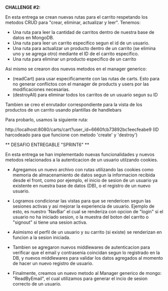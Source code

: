 **CHALLENGE #2:**

En esta entrega se crean nuevas rutas para el carrito respetando los metodos CRUD para "crear, eliminar, actualizar y leer".
Tenemos:
  - Una ruta para leer la cantidad de carritos dentro de nuestra base de datos en MongoDB.
  - Una ruta para leer un carrito especifico segun el id de un usuario.
  - Una ruta para actualizar un producto dentro de un carrito (se elimina uno y se agrega otro) mediante el ID de el carrito especifico.
  - Una ruta para eliminar un producto especifico de un carrito

Asi mismo se crearon dos nuevos metodos en el manager generico:
  - (readCart) para usar especificamente con las rutas de carts. Esto para no generar conflictos con el manager de products y users por las modificaciones necesarias.
  - (destroyAll) para eliminar todos los carritos de un usuario segun su ID

Tambien se creo el enrutador correspondiente para la vista de los productos de un carrito usando plantillas de handlebars

Para probarlo, usamos la siguiente ruta:

http://localhost:8080/carts/cart?user_id=6660fcb73892bc1eecfeabe9 (ID harcodeado para que funcione con metodo 'create' y 'destroy')

** DESAFIO ENTREGABLE "SPRINT6" **

En esta entrega se han implementado nuevas funcionalidades y nuevos metodos relacionados a la autenticacion de un usuario utilzando cookies. 

- Agregamos un nuevo archivo con rutas utilizando las cookies como memoria de almacenamiento de datos segun la informacion recibida desde el front, como por ejemplo, el inicio de sesion de un usuario ya existente en nuestra base de datos (DB), o el registro de un nuevo usuario.

- Logramos condicionar las vistas para que se rendericen segun las sesiones activas y asi mejorar la experiencia de usuario. Ejemplo de esto, es nuestro 'NavBar' el cual se renderiza con opcion de "login" si el usuario no ha iniciado sesion, o la muestra del boton del carrito o "signout" si tiene una sesion activa. 

- Asimismo el perfil de un usuario y su carrito (si existe) se renderizan en funcion a la sesion iniciada. 

- Tambien se agregaron nuevos middlewares de autenticacion para verificar que el email y contrasenia coincidan segun lo registrado en la DB, y nuevos middlewares para validar los datos agregados al momento de hacer un nuevo registro de usuario. 

- Finalmente, creamos un nuevo metodo al Manager generico de mongo: "ReadByEmail", el cual utilizamos para generar el incio de sesion correcto de un usuario.